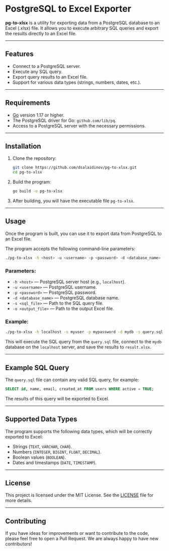 # PostgreSQL to Excel Exporter

**pg-to-xlsx** is a utility for exporting data from a PostgreSQL database to an Excel (.xlsx) file. It allows you to execute arbitrary SQL queries and export the results directly to an Excel file.

---

## Features

- Connect to a PostgreSQL server.
- Execute any SQL query.
- Export query results to an Excel file.
- Support for various data types (strings, numbers, dates, etc.).

---

## Requirements

- [Go](https://golang.org/) version 1.17 or higher.
- The PostgreSQL driver for Go: `github.com/lib/pq`.
- Access to a PostgreSQL server with the necessary permissions.

---

## Installation

1. Clone the repository:

   ```bash
   git clone https://github.com/dsalaidinov/pg-to-xlsx.git
   cd pg-to-xlsx
   ```

2. Build the program:

   ```bash
   go build -o pg-to-xlsx
   ```

3. After building, you will have the executable file `pg-to-xlsx`.

---

## Usage

Once the program is built, you can use it to export data from PostgreSQL to an Excel file.

The program accepts the following command-line parameters:

```bash
./pg-to-xlsx -h <host> -u <username> -p <password> -d <database_name> -s <sql_file> -o <output_file>
```

### Parameters:

- `-h <host>` — PostgreSQL server host (e.g., `localhost`).
- `-u <username>` — PostgreSQL username.
- `-p <password>` — PostgreSQL password.
- `-d <database_name>` — PostgreSQL database name.
- `-s <sql_file>` — Path to the SQL query file.
- `-o <output_file>` — Path to the output Excel file.

### Example:

```bash
./pg-to-xlsx -h localhost -u myuser -p mypassword -d mydb -s query.sql -o result.xlsx
```

This will execute the SQL query from the `query.sql` file, connect to the `mydb` database on the `localhost` server, and save the results to `result.xlsx`.

---

## Example SQL Query

The `query.sql` file can contain any valid SQL query, for example:

```sql
SELECT id, name, email, created_at FROM users WHERE active = TRUE;
```

The results of this query will be exported to Excel.

---

## Supported Data Types

The program supports the following data types, which will be correctly exported to Excel:

- Strings (`TEXT`, `VARCHAR`, `CHAR`).
- Numbers (`INTEGER`, `BIGINT`, `FLOAT`, `DECIMAL`).
- Boolean values (`BOOLEAN`).
- Dates and timestamps (`DATE`, `TIMESTAMP`).

---

## License

This project is licensed under the MIT License. See the [LICENSE](LICENSE) file for more details.

---

## Contributing

If you have ideas for improvements or want to contribute to the code, please feel free to open a Pull Request. We are always happy to have new contributors!